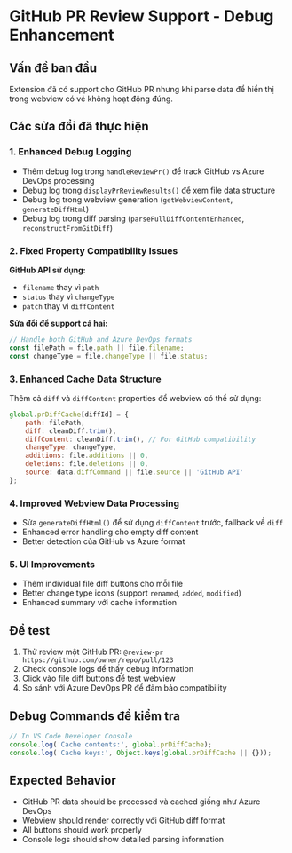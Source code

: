 # GitHub PR Review Support - Debug Enhancement

## Vấn đề ban đầu
Extension đã có support cho GitHub PR nhưng khi parse data để hiển thị trong webview có vẻ không hoạt động đúng.

## Các sửa đổi đã thực hiện

### 1. Enhanced Debug Logging
- Thêm debug log trong `handleReviewPr()` để track GitHub vs Azure DevOps processing
- Debug log trong `displayPrReviewResults()` để xem file data structure
- Debug log trong webview generation (`getWebviewContent`, `generateDiffHtml`)
- Debug log trong diff parsing (`parseFullDiffContentEnhanced`, `reconstructFromGitDiff`)

### 2. Fixed Property Compatibility Issues
**GitHub API sử dụng:**
- `filename` thay vì `path`
- `status` thay vì `changeType`  
- `patch` thay vì `diffContent`

**Sửa đổi để support cả hai:**
```javascript
// Handle both GitHub and Azure DevOps formats
const filePath = file.path || file.filename;
const changeType = file.changeType || file.status;
```

### 3. Enhanced Cache Data Structure
Thêm cả `diff` và `diffContent` properties để webview có thể sử dụng:
```javascript
global.prDiffCache[diffId] = {
    path: filePath,
    diff: cleanDiff.trim(),
    diffContent: cleanDiff.trim(), // For GitHub compatibility
    changeType: changeType,
    additions: file.additions || 0,
    deletions: file.deletions || 0,
    source: data.diffCommand || file.source || 'GitHub API'
};
```

### 4. Improved Webview Data Processing
- Sửa `generateDiffHtml()` để sử dụng `diffContent` trước, fallback về `diff`
- Enhanced error handling cho empty diff content
- Better detection của GitHub vs Azure format

### 5. UI Improvements
- Thêm individual file diff buttons cho mỗi file
- Better change type icons (support `renamed`, `added`, `modified`)
- Enhanced summary với cache information

## Để test
1. Thử review một GitHub PR: `@review-pr https://github.com/owner/repo/pull/123`
2. Check console logs để thấy debug information
3. Click vào file diff buttons để test webview
4. So sánh với Azure DevOps PR để đảm bảo compatibility

## Debug Commands để kiểm tra
```javascript
// In VS Code Developer Console
console.log('Cache contents:', global.prDiffCache);
console.log('Cache keys:', Object.keys(global.prDiffCache || {}));
```

## Expected Behavior
- GitHub PR data should be processed và cached giống như Azure DevOps
- Webview should render correctly với GitHub diff format
- All buttons should work properly
- Console logs should show detailed parsing information